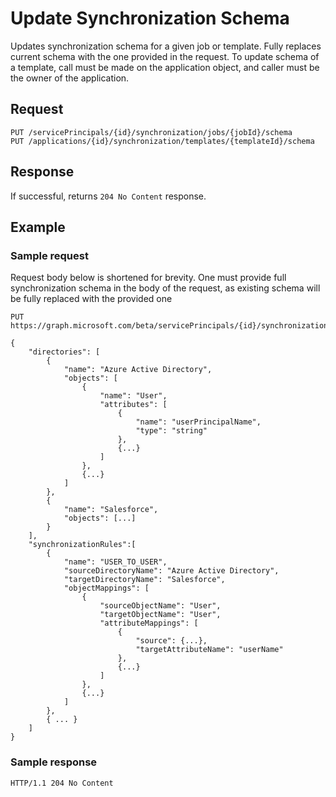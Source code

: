# Update Synchronization Schema

Updates synchronization schema for a given job or template. Fully replaces current schema with the one provided in the request. To update schema of a template, call must be made on the application object, and caller must be the owner of the application.

## Request

```http
PUT /servicePrincipals/{id}/synchronization/jobs/{jobId}/schema
PUT /applications/{id}/synchronization/templates/{templateId}/schema
```

## Response

If successful, returns `204 No Content` response.

## Example

### Sample request

Request body below is shortened for brevity. One must provide full synchronization schema in the body of the request, as existing schema will be fully replaced with the provided one

```http
PUT https://graph.microsoft.com/beta/servicePrincipals/{id}/synchronization/jobs/{jobId}/schema

{
    "directories": [
        {
            "name": "Azure Active Directory",
            "objects": [
                {
                    "name": "User",
                    "attributes": [
                        {
                            "name": "userPrincipalName",
                            "type": "string"
                        },
                        {...}
                    ]
                },
                {...}
            ]
        },
        {
            "name": "Salesforce",
            "objects": [...]
        }
    ],
    "synchronizationRules":[
        {
            "name": "USER_TO_USER",
            "sourceDirectoryName": "Azure Active Directory",
            "targetDirectoryName": "Salesforce",
            "objectMappings": [
                {
                    "sourceObjectName": "User",
                    "targetObjectName": "User",
                    "attributeMappings": [
                        {
                            "source": {...},
                            "targetAttributeName": "userName"
                        },
                        {...}
                    ]
                },
                {...}
            ]
        },
        { ... }
    ]
}

```

### Sample response

```http
HTTP/1.1 204 No Content
```
